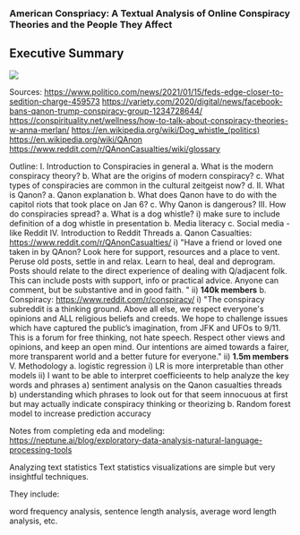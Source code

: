 ### American Conspriacy: A Textual Analysis of Online Conspiracy Theories and the People They Affect

## Executive Summary 

![]('./images/believe.jpg')




Sources:
 https://www.politico.com/news/2021/01/15/feds-edge-closer-to-sedition-charge-459573
 https://variety.com/2020/digital/news/facebook-bans-qanon-trump-conspiracy-group-1234728644/
 https://conspirituality.net/wellness/how-to-talk-about-conspiracy-theories-w-anna-merlan/
 https://en.wikipedia.org/wiki/Dog_whistle_(politics)
 https://en.wikipedia.org/wiki/QAnon
 https://www.reddit.com/r/QAnonCasualties/wiki/glossary
 
Outline:
    I. Introduction to Conspiracies in general
        a. What is the modern conspiracy theory?
        b. What are the origins of modern conspiracy?
        c. What types of conspiracies are common in the cultural zeitgeist now?
        d. 
    II. What is Qanon?
        a. Qanon explanation
        b. What does Qanon have to do with the capitol riots that took place on Jan 6?
        c. Why Qanon is dangerous?
    III. How do conspiracies spread?
        a. What is a dog whistle?
            i) make sure to include definition of a dog whistle in presentation
        b. Media literacy 
        c. Social media - like Reddit
    IV. Introduction to Reddit Threads
        a. Qanon Casualties: https://www.reddit.com/r/QAnonCasualties/
            i) "Have a friend or loved one taken in by QAnon? Look here for support, resources and a place to vent. Peruse old posts, settle in and relax. 
            Learn to heal, deal and deprogram. 
            Posts should relate to the direct experience of dealing with Q/adjacent folk. 
            This can include posts with support, info or practical advice. 
            Anyone can comment, but be substantive and in good faith. "
            ii) **140k members**
        b. Conspiracy: https://www.reddit.com/r/conspiracy/
            i) "The conspiracy subreddit is a thinking ground. Above all else, we respect everyone's opinions and ALL religious beliefs and creeds. 
            We hope to challenge issues which have captured the public’s imagination, from JFK and UFOs to 9/11. 
            This is a forum for free thinking, not hate speech. Respect other views and opinions, and keep an open mind. 
            Our intentions are aimed towards a fairer, more transparent world and a better future for everyone."
            ii) **1.5m members**
    V. Methodology
        a. logistic regression
            i) LR is more interpretable than other models
            ii) I want to be able to interpret coefficieents to help analyze the key words and phrases
                a) sentiment analysis on the Qanon casualties threads
                b) understanding which phrases to look out for that seem innocuous at first but may actually indicate conspiracy thinking or theorizing
        b. Random forest model to increase prediction accuracy
 
 
 
Notes from completing eda and modeling:
https://neptune.ai/blog/exploratory-data-analysis-natural-language-processing-tools

Analyzing text statistics
Text statistics visualizations are simple but very insightful techniques. 

They include:

word frequency analysis,
sentence length analysis,
average word length analysis,
etc.